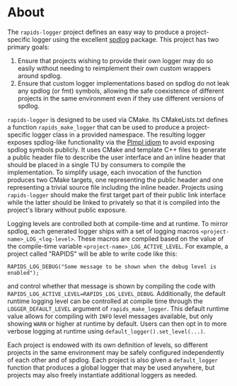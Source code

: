 # About

The `rapids-logger` project defines an easy way to produce a project-specific logger using the excellent [spdlog](https://github.com/gabime/spdlog) package.
This project has two primary goals:
1. Ensure that projects wishing to provide their own logger may do so easily without needing to reimplement their own custom wrappers around spdlog.
2. Ensure that custom logger implementations based on spdlog do not leak any spdlog (or fmt) symbols, allowing the safe coexistence of different projects in the same environment even if they use different versions of spdlog.

`rapids-logger` is designed to be used via CMake.
Its CMakeLists.txt defines a function `rapids_make_logger` that can be used to produce a project-specific logger class in a provided namespace.
The resulting logger exposes spdlog-like functionality via the [PImpl idiom](https://en.cppreference.com/w/cpp/language/pimpl) to avoid exposing spdlog symbols publicly.
It uses CMake and template C++ files to generate a public header file to describe the user interface and an inline header that should be placed in a single TU by consumers to compile the implementation.
To simplify usage, each invocation of the function produces two CMake targets, one representing the public header and one representing a trivial source file including the inline header.
Projects using `rapids-logger` should make the first target part of their public link interface while the latter should be linked to privately so that it is compiled into the project's library without public exposure.

Logging levels are controlled both at compile-time and at runtime.
To mirror spdlog, each generated logger ships with a set of logging macros `<project-name>_LOG_<log-level>`.
These macros are compiled based on the value of the compile-time variable `<project-name>_LOG_ACTIVE_LEVEL`.
For example, a project called "RAPIDS" will be able to write code like this:
```
RAPIDS_LOG_DEBUG("Some message to be shown when the debug level is enabled");
```
and control whether that message is shown by compiling the code with `RAPIDS_LOG_ACTIVE_LEVEL=RAPIDS_LOG_LEVEL_DEBUG`.
Additionally, the default runtime logging level can be controlled at compile time through the `LOGGER_DEFAULT_LEVEL` argument of `rapids_make_logger`.
This default runtime value allows for compiling with `INFO` level messages available, but only showing `WARN` or higher at runtime by default.
Users can then opt in to more verbose logging at runtime using `default_logger().set_level(...)`.

Each project is endowed with its own definition of levels, so different projects in the same environment may be safely configured independently of each other and of spdlog.
Each project is also given a `default_logger` function that produces a global logger that may be used anywhere, but projects may also freely instantiate additional loggers as needed.
